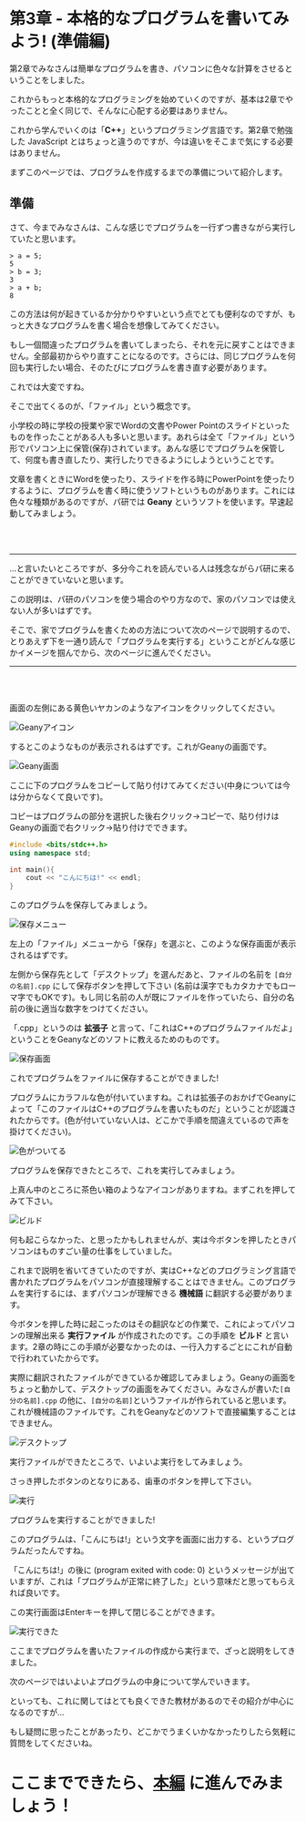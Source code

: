 # 第3章 - 本格的なプログラムを書いてみよう! (準備編)

第2章でみなさんは簡単なプログラムを書き、パソコンに色々な計算をさせるということをしました。

これからもっと本格的なプログラミングを始めていくのですが、基本は2章でやったことと全く同じで、そんなに心配する必要はありません。

これから学んでいくのは「**C++**」というプログラミング言語です。第2章で勉強した JavaScript とはちょっと違うのですが、今は違いをそこまで気にする必要はありません。

まずこのページでは、プログラムを作成するまでの準備について紹介します。



## 準備

さて、今までみなさんは、こんな感じでプログラムを一行ずつ書きながら実行していたと思います。

```
> a = 5;
5
> b = 3;
3
> a + b;
8
```

この方法は何が起きているか分かりやすいという点でとても便利なのですが、もっと大きなプログラムを書く場合を想像してみてください。

もし一個間違ったプログラムを書いてしまったら、それを元に戻すことはできません。全部最初からやり直すことになるのです。さらには、同じプログラムを何回も実行したい場合、そのたびにプログラムを書き直す必要があります。

これでは大変ですね。

そこで出てくるのが、「ファイル」という概念です。

小学校の時に学校の授業や家でWordの文書やPower Pointのスライドといったものを作ったことがある人も多いと思います。あれらは全て「ファイル」という形でパソコン上に保管(保存)されています。あんな感じでプログラムを保管して、何度も書き直したり、実行したりできるようにしようということです。



文章を書くときにWordを使ったり、スライドを作る時にPowerPointを使ったりするように、プログラムを書く時に使うソフトというものがあります。これには色々な種類があるのですが、パ研では **Geany** というソフトを使います。早速起動してみましょう。 

<br><br>

***

...と言いたいところですが、多分今これを読んでいる人は残念ながらパ研に来ることができていないと思います。

この説明は、パ研のパソコンを使う場合のやり方なので、家のパソコンでは使えない人が多いはずです。

そこで、家でプログラムを書くための方法について次のページで説明するので、とりあえず下を一通り読んで「プログラムを実行する」ということがどんな感じかイメージを掴んでから、次のページに進んでください。

***

<br><br>


画面の左側にある黄色いヤカンのようなアイコンをクリックしてください。

<img src="../1.png" alt="Geanyアイコン" />

するとこのようなものが表示されるはずです。これがGeanyの画面です。

<img src="../2.png" alt="Geany画面" />

ここに下のプログラムをコピーして貼り付けてみてください(中身については今は分からなくて良いです)。

コピーはプログラムの部分を選択した後右クリック→コピーで、貼り付けはGeanyの画面で右クリック→貼り付けでできます。

```cpp
#include <bits/stdc++.h>
using namespace std;

int main(){
    cout << "こんにちは!" << endl;
}
```

このプログラムを保存してみましょう。

<img src="../3.png" alt="保存メニュー" />

左上の「ファイル」メニューから「保存」を選ぶと、このような保存画面が表示されるはずです。

左側から保存先として「デスクトップ」を選んだあと、ファイルの名前を `[自分の名前].cpp` にして保存ボタンを押して下さい (名前は漢字でもカタカナでもローマ字でもOKです)。もし同じ名前の人が既にファイルを作っていたら、自分の名前の後に適当な数字をつけてください。

「.cpp」というのは **拡張子** と言って、「これはC++のプログラムファイルだよ」ということをGeanyなどのソフトに教えるためのものです。

<img src="../4.png" alt="保存画面" />



これでプログラムをファイルに保存することができました!

プログラムにカラフルな色が付いていますね。これは拡張子のおかげでGeanyによって「このファイルはC++のプログラムを書いたものだ」ということが認識されたからです。(色が付いていない人は、どこかで手順を間違えているので声を掛けてください)。

<img src="../5.png" alt="色がついてる" />

プログラムを保存できたところで、これを実行してみましょう。

上真ん中のところに茶色い箱のようなアイコンがありますね。まずこれを押してみて下さい。

<img src="../6.png" alt="ビルド" />

何も起こらなかった、と思ったかもしれませんが、実は今ボタンを押したときパソコンはものすごい量の仕事をしていました。

これまで説明を省いてきていたのですが、実はC++などのプログラミング言語で書かれたプログラムをパソコンが直接理解することはできません。このプログラムを実行するには、まずパソコンが理解できる **機械語** に翻訳する必要があります。

今ボタンを押した時に起こったのはその翻訳などの作業で、これによってパソコンの理解出来る **実行ファイル** が作成されたのです。この手順を **ビルド** と言います。2章の時にこの手順が必要なかったのは、一行入力するごとにこれが自動で行われていたからです。

実際に翻訳されたファイルができているか確認してみましょう。Geanyの画面をちょっと動かして、デスクトップの画面をみてください。みなさんが書いた```[自分の名前].cpp``` の他に、`[自分の名前]`というファイルが作られていると思います。これが機械語のファイルです。これをGeanyなどのソフトで直接編集することはできません。

<img src="../7.png" alt="デスクトップ"  />

実行ファイルができたところで、いよいよ実行をしてみましょう。

さっき押したボタンのとなりにある、歯車のボタンを押して下さい。

<img src="../8.png" alt="実行" />

プログラムを実行することができました!

このプログラムは、「こんにちは!」という文字を画面に出力する、というプログラムだったんですね。

「こんにちは!」の後に (program exited with code: 0) というメッセージが出ていますが、これは「プログラムが正常に終了した」という意味だと思ってもらえれば良いです。

この実行画面はEnterキーを押して閉じることができます。

<img src="../9.png" alt="実行できた"  />

ここまでプログラムを書いたファイルの作成から実行まで、ざっと説明をしてきました。

次のページではいよいよプログラムの中身について学んでいきます。

といっても、これに関してはとても良くできた教材があるのでその紹介が中心になるのですが...

もし疑問に思ったことがあったり、どこかでうまくいかなかったりしたら気軽に質問をしてくださいね。

# ここまでできたら、[本編](./apg4b) に進んでみましょう！